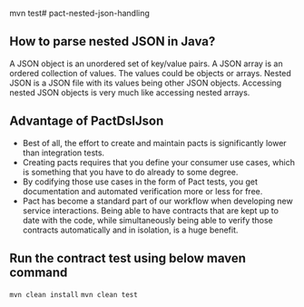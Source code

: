 mvn test# pact-nested-json-handling

## How to parse nested JSON in Java?
A JSON object is an unordered set of key/value pairs. A JSON array is an ordered collection of values. The values could be objects or arrays. Nested JSON is a JSON file with its values being other JSON objects. Accessing nested JSON objects is very much like accessing nested arrays.

## Advantage of PactDslJson
* Best of all, the effort to create and maintain pacts is significantly lower than integration tests.
* Creating pacts requires that you define your consumer use cases, which is something that you have to do already to some degree.
* By codifying those use cases in the form of Pact tests, you get documentation and automated verification more or less for free.
* Pact has become a standard part of our workflow when developing new service interactions. Being able to have contracts that are kept up to date with the code, while simultaneously being able to verify those contracts automatically and in isolation, is a huge benefit.

## Run the contract test using below maven command

``` mvn clean install ```
``` mvn clean test ```